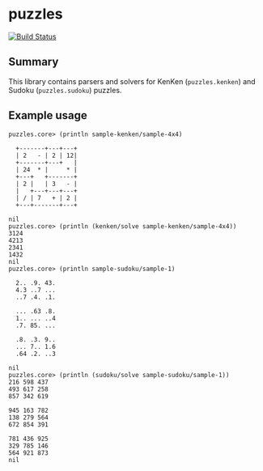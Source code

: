 # puzzles

[![Build Status](https://travis-ci.org/raxod502/puzzles.svg?branch=master)](https://travis-ci.org/raxod502/puzzles)

## Summary

This library contains parsers and solvers for KenKen (`puzzles.kenken`) and Sudoku (`puzzles.sudoku`) puzzles.

## Example usage

```
puzzles.core> (println sample-kenken/sample-4x4)

  +-------+---+---+
  | 2   - | 2 | 12|
  +-------+---+   |
  | 24  * |     * |
  +---+   +-------+
  | 2 |   | 3   - |
  |   +---+---+---+
  | / | 7   + | 2 |
  +---+-------+---+
  
nil
puzzles.core> (println (kenken/solve sample-kenken/sample-4x4))
3124
4213
2341
1432
nil
puzzles.core> (println sample-sudoku/sample-1)

  2.. .9. 43.
  4.3 ..7 ...
  ..7 .4. .1.

  ... .63 .8.
  1.. ... ..4
  .7. 85. ...

  .8. .3. 9..
  ... 7.. 1.6
  .64 .2. ..3
  
nil
puzzles.core> (println (sudoku/solve sample-sudoku/sample-1))
216 598 437
493 617 258
857 342 619
           
945 163 782
138 279 564
672 854 391
           
781 436 925
329 785 146
564 921 873
nil
```
